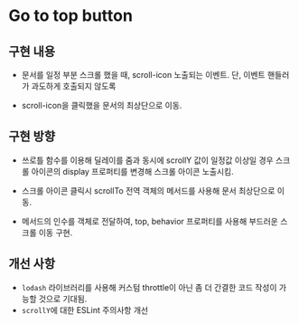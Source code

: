 # Go to top button

## 구현 내용

- 문서를 일정 부분 스크롤 했을 때, scroll-icon 노출되는 이벤트. 단, 이벤트 핸들러가 과도하게 호출되지 않도록

- scroll-icon을 클릭했을 문서의 최상단으로 이동.

## 구현 방향

- 쓰로틀 함수를 이용해 딜레이를 줌과 동시에 scrollY 값이 일정값 이상일 경우 스크롤 아이콘의 display 프로퍼티를 변경해 스크롤 아이콘 노출시킴.

- 스크롤 아이콘 클릭시 scrollTo 전역 객체의 메서드를 사용해 문서 최상단으로 이동.

- 메서드의 인수를 객체로 전달하여, top, behavior 프로퍼티를 사용해 부드러운 스크롤 이동 구현.

## 개선 사항

- `lodash` 라이브러리를 사용해 커스텀 throttle이 아닌 좀 더 간결한 코드 작성이 가능할 것으로 기대됨.
- `scrollY`에 대한 ESLint 주의사항 개선
